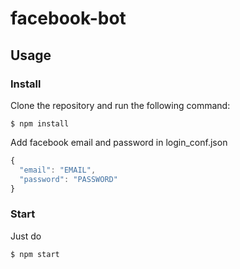 # facebook-bot

## Usage

### Install

Clone the repository and run the following command:

```shell
$ npm install
```

Add facebook email and password in login_conf.json

```javascript
{
  "email": "EMAIL",
  "password": "PASSWORD"
}
```

### Start

Just do

```shell
$ npm start
```